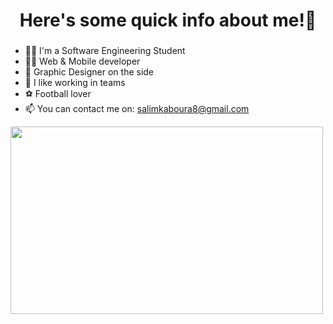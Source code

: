 <h1 align="center"> Here's some quick info about me!👋</h1>

### 
- 👨‍🎓 I'm a Software Engineering Student
- 👨‍💻 Web & Mobile developer
- 🎨 Graphic Designer on the side
- 👯 I like working in teams
- ⚽️ Football lover
- 📫 You can contact me on: salimkaboura8@gmail.com

<img align="center" src="https://www.esoftech.com/wp-content/uploads/2020/09/how-machine-learning-has-helped-web-development-evolve-image-800x450-2.gif" width="500" height="300"/>
